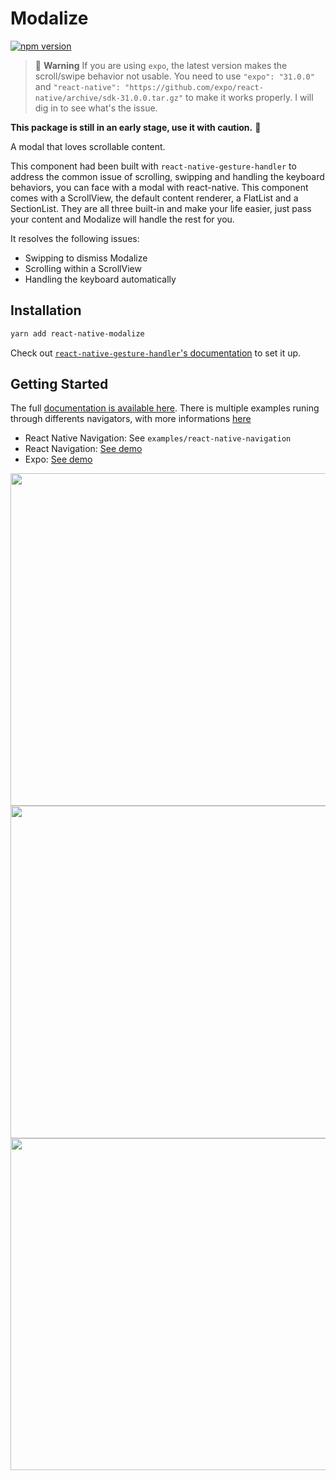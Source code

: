 # Modalize

[![npm version](https://badge.fury.io/js/react-native-modalize.svg)](https://badge.fury.io/js/react-native-modalize)

> 🚨 **Warning** If you are using `expo`, the latest version makes the scroll/swipe behavior not usable. You need to use `"expo": "31.0.0"` and `"react-native": "https://github.com/expo/react-native/archive/sdk-31.0.0.tar.gz"` to make it works properly. I will dig in to see what's the issue.

**This package is still in an early stage, use it with caution.** 🖖

A modal that loves scrollable content.

This component had been built with `react-native-gesture-handler` to address the common issue of scrolling, swipping and handling the keyboard behaviors, you can face with a modal with react-native. This component comes with a ScrollView, the default content renderer, a FlatList and a SectionList. They are all three built-in and make your life easier, just pass your content and Modalize will handle the rest for you.

It resolves the following issues:

- Swipping to dismiss Modalize
- Scrolling within a ScrollView
- Handling the keyboard automatically

## Installation

```bash
yarn add react-native-modalize
```

Check out [`react-native-gesture-handler`'s documentation](https://kmagiera.github.io/react-native-gesture-handler/docs/getting-started.html) to set it up.

## Getting Started

The full [documentation is available here](https://jeremybarbet.github.io/react-native-modalize). There is multiple examples runing through differents navigators, with more informations [here](https://jeremybarbet.github.io/react-native-modalize/#/EXAMPLES.md)

- React Native Navigation: See `examples/react-native-navigation`
- React Navigation: [See demo](https://expo.io/@jeremdsgn/modalize-react-navigation)
- Expo: [See demo](https://expo.io/@jeremdsgn/modalize-expo)

<p align="left">
  <img src="https://user-images.githubusercontent.com/937328/48359862-ca19bc80-e695-11e8-9e66-6ed182f3dd87.gif" height="532" />
  <img src="https://user-images.githubusercontent.com/937328/48358611-07307f80-e693-11e8-852d-a14200005b30.gif" height="532" />
  <img src="https://user-images.githubusercontent.com/937328/48358629-0dbef700-e693-11e8-8281-f86e280db7ac.gif" height="531" />
</p>
